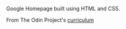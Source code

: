 Google Homepage built using HTML and CSS.

From The Odin Project's [curriculum](http://www.theodinproject.com/courses/web-development-101/lessons/html-css)